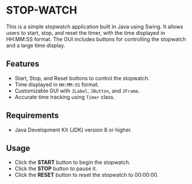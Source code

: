 # STOP-WATCH
This is a simple stopwatch application built in Java using Swing. It allows users to start, stop, and reset the timer, with the time displayed in HH:MM:SS format. The GUI includes buttons for controlling the stopwatch and a large time display.

## Features

- Start, Stop, and Reset buttons to control the stopwatch.
- Time displayed in `HH:MM:SS` format.
- Customizable GUI with `JLabel`, `JButton`, and `JFrame`.
- Accurate time tracking using `Timer` class.

## Requirements
- Java Development Kit (JDK) version 8 or higher.
  
## Usage
- Click the **START** button to begin the stopwatch.
- Click the **STOP** button to pause it.
- Click the **RESET** button to reset the stopwatch to 00:00:00.
